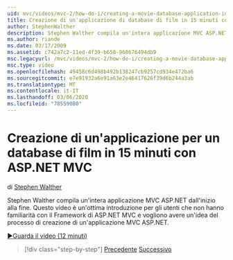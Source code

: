 ```yaml
---
uid: mvc/videos/mvc-2/how-do-i/creating-a-movie-database-application-in-15-minutes-with-aspnet-mvc
title: Creazione di un'applicazione di database di film in 15 minuti con ASP.NET MVC | Microsoft Docs
author: StephenWalther
description: Stephen Walther compila un'intera applicazione MVC ASP.NET dall'inizio alla fine. Questo video è un'ottima introduzione per gli utenti che non hanno familiarità con ASP.NET MVC F...
ms.author: riande
ms.date: 03/17/2009
ms.assetid: c742a7c2-11ed-4f39-b658-960676494db9
msc.legacyurl: /mvc/videos/mvc-2/how-do-i/creating-a-movie-database-application-in-15-minutes-with-aspnet-mvc
msc.type: video
ms.openlocfilehash: 49458c6d498b492b138247cb9257cd934e472ba6
ms.sourcegitcommit: e7e91932a6e91a63e2e46417626f39d6b244a3ab
ms.translationtype: MT
ms.contentlocale: it-IT
ms.lasthandoff: 03/06/2020
ms.locfileid: "78559080"
---
```

# <a name="creating-a-movie-database-application-in-15-minutes-with-aspnet-mvc"></a>Creazione di un'applicazione per un database di film in 15 minuti con ASP.NET MVC

di [Stephen Walther](https://github.com/StephenWalther)

Stephen Walther compila un'intera applicazione MVC ASP.NET dall'inizio alla fine. Questo video è un'ottima introduzione per gli utenti che non hanno familiarità con il Framework di ASP.NET MVC e vogliono avere un'idea del processo di creazione di un'applicazione MVC ASP.NET.

[&#9654;Guarda il video (12 minuti)](https://channel9.msdn.com/Blogs/ASP-NET-Site-Videos/creating-a-movie-database-application-in-15-minutes-with-aspnet-mvc)

> [!div class="step-by-step"]
> [Precedente](creating-a-tasklist-application-with-aspnet-mvc.md)
> [Successivo](understanding-models-views-and-controllers.md)
